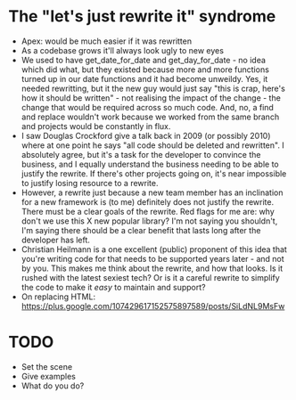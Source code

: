 # The "let's just rewrite it" syndrome

- Apex: would be much easier if it was rewritten
- As a codebase grows it'll always look ugly to new eyes
- We used to have get_date_for_date and get_day_for_date - no idea which did what, but they existed because more and more functions turned up in our date functions and it had become unweildy. Yes, it needed rewritting, but it the new guy would just say "this is crap, here's how it should be written" - not realising the impact of the change - the change that would be required across so much code. And, no, a find and replace wouldn't work because we worked from the same branch and projects would be constantly in flux.
- I saw Douglas Crockford give a talk back in 2009 (or possibly 2010) where at one point he says "all code should be deleted and rewritten". I absolutely agree, but it's a task for the developer to convince the business, and I equally understand the business needing to be able to justify the rewrite. If there's other projects going on, it's near impossible to justify losing resource to a rewrite.
- However, a rewrite just because a new team member has an inclination for a new framework is (to me) definitely does not justify the rewrite. There must be a clear goals of the rewrite. Red flags for me are: why don't we use this X new popular library? I'm not saying you shouldn't, I'm saying there should be a clear benefit that lasts long after the developer has left.
- Christian Heilmann is a one excellent (public) proponent of this idea that you're writing code for that needs to be supported years later - and not by you. This makes me think about the rewrite, and how that looks. Is it rushed with the latest sexiest tech? Or is it a careful rewrite to simplify the code to make it *easy* to maintain and support?
- On replacing HTML: https://plus.google.com/107429617152575897589/posts/SiLdNL9MsFw

# TODO

- Set the scene
- Give examples
- What do you do?